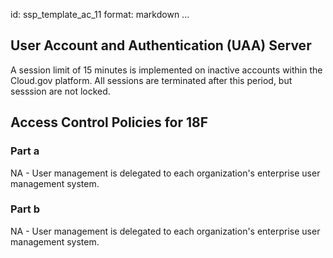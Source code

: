 id: ssp_template_ac_11
format: markdown
...
## User Account and Authentication (UAA) Server

A session limit of 15 minutes is implemented on inactive accounts within the Cloud.gov platform. All sessions are terminated after this period, but sesssion are not locked.
## Access Control Policies for 18F

### Part a

NA - User management is delegated to each organization's enterprise user management system.

### Part b

NA - User management is delegated to each organization's enterprise user management system.

